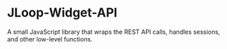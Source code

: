 JLoop-Widget-API
================

A small JavaScript library that wraps the REST API calls, handles sessions, and other low-level functions.

